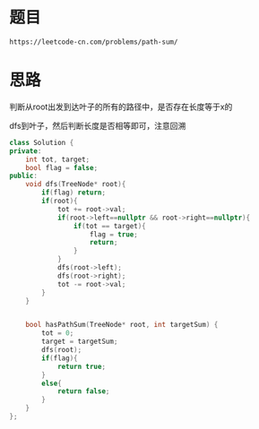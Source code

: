 # 题目
`https://leetcode-cn.com/problems/path-sum/`


# 思路
判断从root出发到达叶子的所有的路径中，是否存在长度等于x的

dfs到叶子，然后判断长度是否相等即可，注意回溯

```cpp
class Solution {
private:
    int tot, target;
    bool flag = false;
public:
    void dfs(TreeNode* root){
        if(flag) return;
        if(root){
            tot += root->val;
            if(root->left==nullptr && root->right==nullptr){
                if(tot == target){
                    flag = true;
                    return;
                }
            }
            dfs(root->left);
            dfs(root->right);
            tot -= root->val;
        }
    }


    bool hasPathSum(TreeNode* root, int targetSum) {
        tot = 0;
        target = targetSum;
        dfs(root);
        if(flag){
            return true;
        }
        else{
            return false;
        }
    }
};
```
